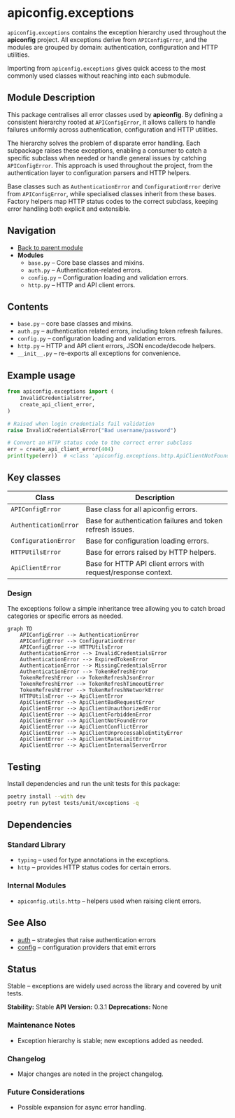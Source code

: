 # apiconfig.exceptions

`apiconfig.exceptions` contains the exception hierarchy used throughout the
**apiconfig** project. All exceptions derive from `APIConfigError`, and the
modules are grouped by domain: authentication, configuration and HTTP utilities.

Importing from `apiconfig.exceptions` gives quick access to the most commonly
used classes without reaching into each submodule.

## Module Description
This package centralises all error classes used by **apiconfig**. By defining
a consistent hierarchy rooted at `APIConfigError`, it allows callers to handle
failures uniformly across authentication, configuration and HTTP utilities.

The hierarchy solves the problem of disparate error handling. Each subpackage
raises these exceptions, enabling a consumer to catch a specific subclass when
needed or handle general issues by catching `APIConfigError`. This approach is
used throughout the project, from the authentication layer to configuration
parsers and HTTP helpers.

Base classes such as `AuthenticationError` and `ConfigurationError` derive from
`APIConfigError`, while specialised classes inherit from these bases. Factory
helpers map HTTP status codes to the correct subclass, keeping error handling
both explicit and extensible.

## Navigation
- [Back to parent module](../README.md)
- **Modules**
  - `base.py` – Core base classes and mixins.
  - `auth.py` – Authentication-related errors.
  - `config.py` – Configuration loading and validation errors.
  - `http.py` – HTTP and API client errors.

## Contents
- `base.py` – core base classes and mixins.
- `auth.py` – authentication related errors, including token refresh failures.
- `config.py` – configuration loading and validation errors.
- `http.py` – HTTP and API client errors, JSON encode/decode helpers.
- `__init__.py` – re-exports all exceptions for convenience.

## Example usage
```python
from apiconfig.exceptions import (
    InvalidCredentialsError,
    create_api_client_error,
)

# Raised when login credentials fail validation
raise InvalidCredentialsError("Bad username/password")

# Convert an HTTP status code to the correct error subclass
err = create_api_client_error(404)
print(type(err))  # <class 'apiconfig.exceptions.http.ApiClientNotFoundError'>
```

## Key classes
| Class | Description |
| ----- | ----------- |
| `APIConfigError` | Base class for all apiconfig errors. |
| `AuthenticationError` | Base for authentication failures and token refresh issues. |
| `ConfigurationError` | Base for configuration loading errors. |
| `HTTPUtilsError` | Base for errors raised by HTTP helpers. |
| `ApiClientError` | Base for HTTP API client errors with request/response context. |

### Design
The exceptions follow a simple inheritance tree allowing you to catch broad
categories or specific errors as needed.

```mermaid
graph TD
    APIConfigError --> AuthenticationError
    APIConfigError --> ConfigurationError
    APIConfigError --> HTTPUtilsError
    AuthenticationError --> InvalidCredentialsError
    AuthenticationError --> ExpiredTokenError
    AuthenticationError --> MissingCredentialsError
    AuthenticationError --> TokenRefreshError
    TokenRefreshError --> TokenRefreshJsonError
    TokenRefreshError --> TokenRefreshTimeoutError
    TokenRefreshError --> TokenRefreshNetworkError
    HTTPUtilsError --> ApiClientError
    ApiClientError --> ApiClientBadRequestError
    ApiClientError --> ApiClientUnauthorizedError
    ApiClientError --> ApiClientForbiddenError
    ApiClientError --> ApiClientNotFoundError
    ApiClientError --> ApiClientConflictError
    ApiClientError --> ApiClientUnprocessableEntityError
    ApiClientError --> ApiClientRateLimitError
    ApiClientError --> ApiClientInternalServerError
```

## Testing
Install dependencies and run the unit tests for this package:
```bash
poetry install --with dev
poetry run pytest tests/unit/exceptions -q
```

## Dependencies

### Standard Library
- `typing` – used for type annotations in the exceptions.
- `http` – provides HTTP status codes for certain errors.

### Internal Modules
- `apiconfig.utils.http` – helpers used when raising client errors.

## See Also
- [auth](../auth/README.md) – strategies that raise authentication errors
- [config](../config/README.md) – configuration providers that emit errors

## Status
Stable – exceptions are widely used across the library and covered by unit
tests.

**Stability:** Stable
**API Version:** 0.3.1
**Deprecations:** None

### Maintenance Notes
- Exception hierarchy is stable; new exceptions added as needed.

### Changelog
- Major changes are noted in the project changelog.

### Future Considerations
- Possible expansion for async error handling.

